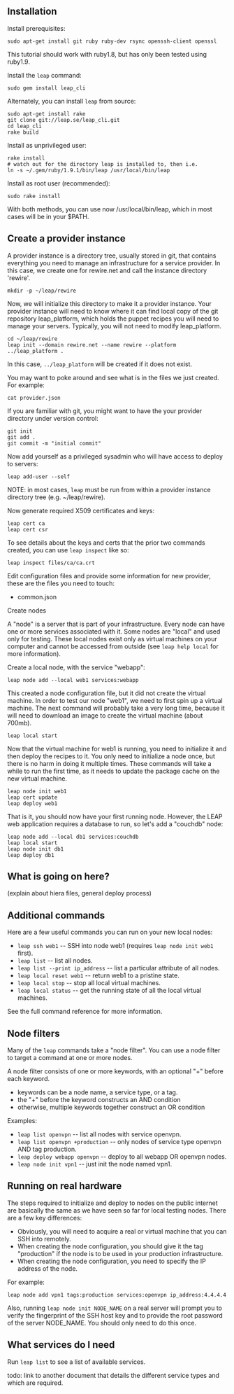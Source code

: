 Installation
--------------------------------

Install prerequisites:

    sudo apt-get install git ruby ruby-dev rsync openssh-client openssl

This tutorial should work with ruby1.8, but has only been tested using ruby1.9.

Install the `leap` command:

    sudo gem install leap_cli

Alternately, you can install `leap` from source:

    sudo apt-get install rake
    git clone git://leap.se/leap_cli.git
    cd leap_cli
    rake build

Install as unprivileged user:

    rake install
    # watch out for the directory leap is installed to, then i.e.
    ln -s ~/.gem/ruby/1.9.1/bin/leap /usr/local/bin/leap

Install as root user (recommended):

    sudo rake install

With both methods, you can use now /usr/local/bin/leap, 
which in most cases will be in your $PATH.


Create a provider instance
---------------------------------------

A provider instance is a directory tree, usually stored in git, that contains everything you need to manage an infrastructure for a service provider. In this case, we create one for rewire.net and call the instance directory 'rewire'.

    mkdir -p ~/leap/rewire

Now, we will initialize this directory to make it a provider instance. Your provider instance will need to know where it can find local copy of the git repository leap_platform, which holds the puppet recipes you will need to manage your servers. Typically, you will not need to modify leap_platform.

    cd ~/leap/rewire
    leap init --domain rewire.net --name rewire --platform ../leap_platform .

In this case, `../leap_platform` will be created if it does not exist.

You may want to poke around and see what is in the files we just created. For example:

    cat provider.json

If you are familiar with git, you might want to have the your provider directory under 
version control:

    git init
    git add .
    git commit -m "initial commit"

Now add yourself as a privileged sysadmin who will have access to deploy to servers:

    leap add-user --self

NOTE: in most cases, `leap` must be run from within a provider instance directory tree (e.g. ~/leap/rewire).

Now generate required X509 certificates and keys:

    leap cert ca
    leap cert csr

To see details about the keys and certs that the prior two commands created, you can use `leap inspect` like so:

    leap inspect files/ca/ca.crt


Edit configuration files and provide some information for new provider, 
these are the files you need to touch:

* common.json


Create nodes

A "node" is a server that is part of your infrastructure. Every node can have one or more services associated with it. Some nodes are "local" and used only for testing. These local nodes exist only as virtual machines on your computer and cannot be accessed from outside (see `leap help local` for more information).

Create a local node, with the service "webapp":

    leap node add --local web1 services:webapp

This created a node configuration file, but it did not create the virtual machine. In order to test our node "web1", we need to first spin up a virtual machine. The next command will probably take a very long time, because it will need to download an image to create the virtual machine (about 700mb).

    leap local start

Now that the virtual machine for web1 is running, you need to initialize it and then deploy the recipes to it. You only need to initialize a node once, but there is no harm in doing it multiple times. These commands will take a while to run the first time, as it needs to update the package cache on the new virtual machine.

    leap node init web1
    leap cert update
    leap deploy web1

That is it, you should now have your first running node. However, the LEAP web application requires a database to run, so let's add a "couchdb" node:

    leap node add --local db1 services:couchdb
    leap local start
    leap node init db1
    leap deploy db1

What is going on here?
--------------------------------------------

(explain about hiera files, general deploy process)

Additional commands
-------------------------------------------

Here are a few useful commands you can run on your new local nodes:

* `leap ssh web1` -- SSH into node web1 (requires `leap node init web1` first).
* `leap list` -- list all nodes.
* `leap list --print ip_address` -- list a particular attribute of all nodes.
* `leap local reset web1` -- return web1 to a pristine state.
* `leap local stop` -- stop all local virtual machines.
* `leap local status` -- get the running state of all the local virtual machines.

See the full command reference for more information.

Node filters
-------------------------------------------

Many of the `leap` commands take a "node filter". You can use a node filter to target a command at one or more nodes.

A node filter consists of one or more keywords, with an optional "+" before each keyword.

* keywords can be a node name, a service type, or a tag.
* the "+" before the keyword constructs an AND condition
* otherwise, multiple keywords together construct an OR condition

Examples:

* `leap list openvpn` -- list all nodes with service openvpn.
* `leap list openvpn +production` -- only nodes of service type openvpn AND tag production.
* `leap deploy webapp openvpn` -- deploy to all webapp OR openvpn nodes.
* `leap node init vpn1` -- just init the node named vpn1.

Running on real hardware
-----------------------------------

The steps required to initialize and deploy to nodes on the public internet are basically the same as we have seen so far for local testing nodes. There are a few key differences:

* Obviously, you will need to acquire a real or virtual machine that you can SSH into remotely.
* When creating the node configuration, you should give it the tag "production" if the node is to be used in your production infrastructure.
* When creating the node configuration, you need to specify the IP address of the node.

For example:

    leap node add vpn1 tags:production services:openvpn ip_address:4.4.4.4

Also, running `leap node init NODE_NAME` on a real server will prompt you to verify the fingerprint of the SSH host key and to provide the root password of the server NODE_NAME. You should only need to do this once.

What services do I need
-----------------------------------

Run `leap list` to see a list of available services.

todo: link to another document that details the different service types and which are required.

